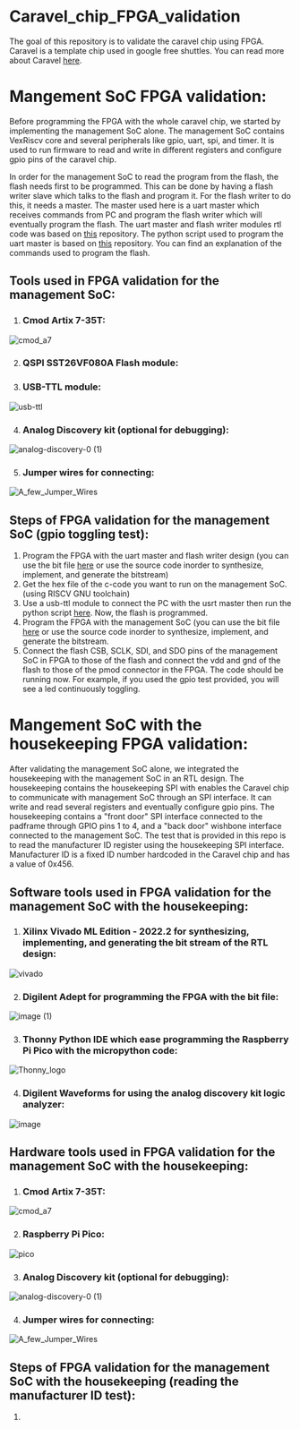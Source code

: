# Caravel_chip_FPGA_validation 

The goal of this repository is to validate the caravel chip using FPGA. Caravel is a template chip used in google free shuttles. You can read more about Caravel [here](https://github.com/efabless/caravel). 

# Mangement SoC FPGA validation:

Before programming the FPGA with the whole caravel chip, we started by implementing the management SoC alone. The management SoC contains VexRiscv core and several peripherals like gpio, uart, spi, and timer. It is used to run firmware to read and write in different registers and configure gpio pins of the caravel chip.

In order for the management SoC to read the program from the flash, the flash needs first to be programmed. This can be done by having a flash writer slave which talks to the flash and program it. For the flash writer to do this, it needs a master. The master used here is a uart master which receives commands from PC and program the flash writer which will eventually  program the flash. The uart master and flash writer modules rtl code was based on [this](https://github.com/shalan/SoCBUS ) repository.  The python script used to program the uart master is based on [this](https://github.com/nabadawy/Chameleon_SoC_with-SST26VF080A-flash-/tree/main) repository. You can find an explanation of the commands used to program the flash. 

## Tools used in FPGA validation for the management SoC:

1. ### Cmod Artix 7-35T:
![cmod_a7](https://user-images.githubusercontent.com/79912650/193458455-6ed313b3-190f-4531-bcfa-35cff91bb603.jpg)

2. ### QSPI SST26VF080A Flash module:


3. ### USB-TTL module:
![usb-ttl](https://user-images.githubusercontent.com/79912650/201466506-2fa9b794-09ef-4e94-9dda-6646e44e70cb.jpg)

4. ### Analog Discovery kit (optional for debugging):
![analog-discovery-0 (1)](https://user-images.githubusercontent.com/79912650/201468477-727fb454-8341-44da-90cf-95c8f2494a9b.png)

5. ### Jumper wires for connecting:
![A_few_Jumper_Wires](https://user-images.githubusercontent.com/79912650/201468438-daaebb07-2806-436a-ad89-5fe2a28dcb52.jpg)


## Steps of FPGA validation for the management SoC (gpio toggling test):

1. Program the FPGA with the uart master and flash writer design (you can use the bit file [here](https://github.com/NouranAbdelaziz/Caravel_chip_FPGA_validation/blob/main/Flash_programming/bit_file/uart_flash_writer.bit ) or use the source code inorder to synthesize, implement, and generate the bitstream)
2. Get the hex file of the c-code you want to run on the management SoC. (using RISCV GNU toolchain)
3. Use a usb-ttl module to connect the PC with the usrt master then run the python script [here](https://github.com/NouranAbdelaziz/Caravel_chip_FPGA_validation/blob/main/Flash_programming/script.py ). Now, the flash is programmed.
4. Program the FPGA with the management SoC (you can use the bit file [here](https://github.com/NouranAbdelaziz/Caravel_chip_FPGA_validation/blob/main/mgmt_SoC_FPGA_validation/bit_file/mgmt_soc.bit ) or use the source code inorder to synthesize, implement, and generate the bitstream.
5. Connect the flash CSB, SCLK, SDI, and SDO pins of the management SoC in FPGA to those of the flash and connect the vdd and gnd of the flash to those of the pmod connector in the FPGA. The code should be running now. For example, if you used the gpio test provided, you will see a led continuously toggling. 

# Mangement SoC with the housekeeping FPGA validation:

After validating the management SoC alone, we integrated the housekeeping with the management SoC in an RTL design. The housekeeping contains the housekeeping SPI with enables the Caravel chip to communicate with management SoC through an SPI interface. It can write and read several registers and eventually configure gpio pins. 
The housekeeping contains a "front door" SPI interface connected to the padframe through GPIO pins 1 to 4, and a "back door" wishbone interface connected to the management SoC. The test that is provided in this repo is to read the manufacturer ID register using the housekeeping SPI interface. Manufacturer ID is a fixed ID number hardcoded in the Caravel chip and has a value of 0x456.

## Software tools used in FPGA validation for the management SoC with the housekeeping:
1. ### Xilinx Vivado ML Edition - 2022.2 for synthesizing, implementing, and generating the bit stream of the RTL design:
![vivado](https://user-images.githubusercontent.com/79912650/201467757-2e178d5e-8624-44ed-8a54-75b6125f6610.jpg)

2. ### Digilent Adept for programming the FPGA with the bit file:
![image (1)](https://user-images.githubusercontent.com/79912650/201468028-df1686cf-06f7-45bb-8d2d-2987a8f261fd.png)

3. ### Thonny Python IDE which ease programming the Raspberry Pi Pico with the micropython code:
![Thonny_logo](https://user-images.githubusercontent.com/79912650/201468053-660b531c-7143-44c5-ac6a-1804a08632aa.png)

4. ### Digilent Waveforms for using the analog discovery kit logic analyzer:
![image](https://user-images.githubusercontent.com/79912650/201467981-e6647c4f-5c78-41ef-a074-34cb006c1880.png)


## Hardware tools used in FPGA validation for the management SoC with the housekeeping:
1. ### Cmod Artix 7-35T:
![cmod_a7](https://user-images.githubusercontent.com/79912650/193458455-6ed313b3-190f-4531-bcfa-35cff91bb603.jpg)

2. ### Raspberry Pi Pico: 
![pico](https://user-images.githubusercontent.com/79912650/201466715-b76a8ad2-03c6-4401-b936-da8029c4830c.jpg)

3. ### Analog Discovery kit (optional for debugging):
![analog-discovery-0 (1)](https://user-images.githubusercontent.com/79912650/201468477-727fb454-8341-44da-90cf-95c8f2494a9b.png)

4. ### Jumper wires for connecting:
![A_few_Jumper_Wires](https://user-images.githubusercontent.com/79912650/201468438-daaebb07-2806-436a-ad89-5fe2a28dcb52.jpg)

## Steps of FPGA validation for the management SoC with the housekeeping (reading the manufacturer ID test):

1. 
